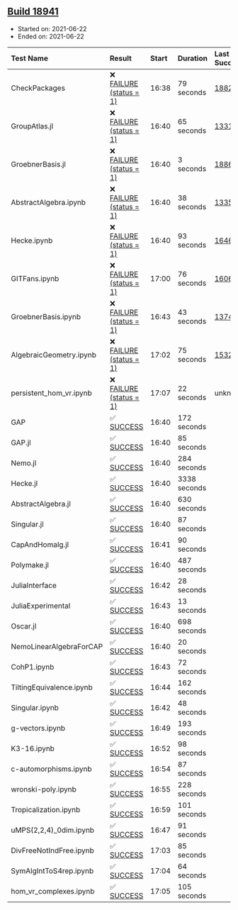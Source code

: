 ## [Build 18941](https://oscarci.mathematik.uni-kl.de/job/oscar/18941/)

* Started on: 2021-06-22
* Ended on: 2021-06-22

| Test Name    | Result | Start | Duration | Last Success | First Failure |
|:-------------|:-------|:------|:---------|:-------------|:--------------|
| CheckPackages | ❌ [FAILURE (status = 1)](https://oscarci.mathematik.uni-kl.de/job/oscar/18941/artifact/logs/build-18941/CheckPackages.log) | 16:38 | 79 seconds | [18822](https://oscarci.mathematik.uni-kl.de/job/oscar/18822/) | [18823](https://oscarci.mathematik.uni-kl.de/job/oscar/18823/) |
| GroupAtlas.jl | ❌ [FAILURE (status = 1)](https://oscarci.mathematik.uni-kl.de/job/oscar/18941/artifact/logs/build-18941/GroupAtlas.jl.log) | 16:40 | 65 seconds | [13311](https://oscarci.mathematik.uni-kl.de/job/oscar/13311/) | [13312](https://oscarci.mathematik.uni-kl.de/job/oscar/13312/) |
| GroebnerBasis.jl | ❌ [FAILURE (status = 1)](https://oscarci.mathematik.uni-kl.de/job/oscar/18941/artifact/logs/build-18941/GroebnerBasis.jl.log) | 16:40 | 3 seconds | [18864](https://oscarci.mathematik.uni-kl.de/job/oscar/18864/) | [18865](https://oscarci.mathematik.uni-kl.de/job/oscar/18865/) |
| AbstractAlgebra.ipynb | ❌ [FAILURE (status = 1)](https://oscarci.mathematik.uni-kl.de/job/oscar/18941/artifact/logs/build-18941/AbstractAlgebra.ipynb.log) | 16:40 | 38 seconds | [13355](https://oscarci.mathematik.uni-kl.de/job/oscar/13355/) | [13356](https://oscarci.mathematik.uni-kl.de/job/oscar/13356/) |
| Hecke.ipynb | ❌ [FAILURE (status = 1)](https://oscarci.mathematik.uni-kl.de/job/oscar/18941/artifact/logs/build-18941/Hecke.ipynb.log) | 16:40 | 93 seconds | [16463](https://oscarci.mathematik.uni-kl.de/job/oscar/16463/) | [16464](https://oscarci.mathematik.uni-kl.de/job/oscar/16464/) |
| GITFans.ipynb | ❌ [FAILURE (status = 1)](https://oscarci.mathematik.uni-kl.de/job/oscar/18941/artifact/logs/build-18941/GITFans.ipynb.log) | 17:00 | 76 seconds | [16068](https://oscarci.mathematik.uni-kl.de/job/oscar/16068/) | [16069](https://oscarci.mathematik.uni-kl.de/job/oscar/16069/) |
| GroebnerBasis.ipynb | ❌ [FAILURE (status = 1)](https://oscarci.mathematik.uni-kl.de/job/oscar/18941/artifact/logs/build-18941/GroebnerBasis.ipynb.log) | 16:43 | 43 seconds | [13748](https://oscarci.mathematik.uni-kl.de/job/oscar/13748/) | [13749](https://oscarci.mathematik.uni-kl.de/job/oscar/13749/) |
| AlgebraicGeometry.ipynb | ❌ [FAILURE (status = 1)](https://oscarci.mathematik.uni-kl.de/job/oscar/18941/artifact/logs/build-18941/AlgebraicGeometry.ipynb.log) | 17:02 | 75 seconds | [15322](https://oscarci.mathematik.uni-kl.de/job/oscar/15322/) | [15323](https://oscarci.mathematik.uni-kl.de/job/oscar/15323/) |
| persistent_hom_vr.ipynb | ❌ [FAILURE (status = 1)](https://oscarci.mathematik.uni-kl.de/job/oscar/18941/artifact/logs/build-18941/persistent_hom_vr.ipynb.log) | 17:07 | 22 seconds | unknown | unknown |
| GAP | ✅ [SUCCESS](https://oscarci.mathematik.uni-kl.de/job/oscar/18941/artifact/logs/build-18941/GAP.log) | 16:40 | 172 seconds |  |  |
| GAP.jl | ✅ [SUCCESS](https://oscarci.mathematik.uni-kl.de/job/oscar/18941/artifact/logs/build-18941/GAP.jl.log) | 16:40 | 85 seconds |  |  |
| Nemo.jl | ✅ [SUCCESS](https://oscarci.mathematik.uni-kl.de/job/oscar/18941/artifact/logs/build-18941/Nemo.jl.log) | 16:40 | 284 seconds |  |  |
| Hecke.jl | ✅ [SUCCESS](https://oscarci.mathematik.uni-kl.de/job/oscar/18941/artifact/logs/build-18941/Hecke.jl.log) | 16:40 | 3338 seconds |  |  |
| AbstractAlgebra.jl | ✅ [SUCCESS](https://oscarci.mathematik.uni-kl.de/job/oscar/18941/artifact/logs/build-18941/AbstractAlgebra.jl.log) | 16:40 | 630 seconds |  |  |
| Singular.jl | ✅ [SUCCESS](https://oscarci.mathematik.uni-kl.de/job/oscar/18941/artifact/logs/build-18941/Singular.jl.log) | 16:40 | 87 seconds |  |  |
| CapAndHomalg.jl | ✅ [SUCCESS](https://oscarci.mathematik.uni-kl.de/job/oscar/18941/artifact/logs/build-18941/CapAndHomalg.jl.log) | 16:41 | 90 seconds |  |  |
| Polymake.jl | ✅ [SUCCESS](https://oscarci.mathematik.uni-kl.de/job/oscar/18941/artifact/logs/build-18941/Polymake.jl.log) | 16:40 | 487 seconds |  |  |
| JuliaInterface | ✅ [SUCCESS](https://oscarci.mathematik.uni-kl.de/job/oscar/18941/artifact/logs/build-18941/JuliaInterface.log) | 16:42 | 28 seconds |  |  |
| JuliaExperimental | ✅ [SUCCESS](https://oscarci.mathematik.uni-kl.de/job/oscar/18941/artifact/logs/build-18941/JuliaExperimental.log) | 16:43 | 13 seconds |  |  |
| Oscar.jl | ✅ [SUCCESS](https://oscarci.mathematik.uni-kl.de/job/oscar/18941/artifact/logs/build-18941/Oscar.jl.log) | 16:40 | 698 seconds |  |  |
| NemoLinearAlgebraForCAP | ✅ [SUCCESS](https://oscarci.mathematik.uni-kl.de/job/oscar/18941/artifact/logs/build-18941/NemoLinearAlgebraForCAP.log) | 16:40 | 20 seconds |  |  |
| CohP1.ipynb | ✅ [SUCCESS](https://oscarci.mathematik.uni-kl.de/job/oscar/18941/artifact/logs/build-18941/CohP1.ipynb.log) | 16:43 | 72 seconds |  |  |
| TiltingEquivalence.ipynb | ✅ [SUCCESS](https://oscarci.mathematik.uni-kl.de/job/oscar/18941/artifact/logs/build-18941/TiltingEquivalence.ipynb.log) | 16:44 | 162 seconds |  |  |
| Singular.ipynb | ✅ [SUCCESS](https://oscarci.mathematik.uni-kl.de/job/oscar/18941/artifact/logs/build-18941/Singular.ipynb.log) | 16:42 | 48 seconds |  |  |
| g-vectors.ipynb | ✅ [SUCCESS](https://oscarci.mathematik.uni-kl.de/job/oscar/18941/artifact/logs/build-18941/g-vectors.ipynb.log) | 16:49 | 193 seconds |  |  |
| K3-16.ipynb | ✅ [SUCCESS](https://oscarci.mathematik.uni-kl.de/job/oscar/18941/artifact/logs/build-18941/K3-16.ipynb.log) | 16:52 | 98 seconds |  |  |
| c-automorphisms.ipynb | ✅ [SUCCESS](https://oscarci.mathematik.uni-kl.de/job/oscar/18941/artifact/logs/build-18941/c-automorphisms.ipynb.log) | 16:54 | 87 seconds |  |  |
| wronski-poly.ipynb | ✅ [SUCCESS](https://oscarci.mathematik.uni-kl.de/job/oscar/18941/artifact/logs/build-18941/wronski-poly.ipynb.log) | 16:55 | 228 seconds |  |  |
| Tropicalization.ipynb | ✅ [SUCCESS](https://oscarci.mathematik.uni-kl.de/job/oscar/18941/artifact/logs/build-18941/Tropicalization.ipynb.log) | 16:59 | 101 seconds |  |  |
| uMPS(2,2,4)_0dim.ipynb | ✅ [SUCCESS](https://oscarci.mathematik.uni-kl.de/job/oscar/18941/artifact/logs/build-18941/uMPS-2-2-4-_0dim.ipynb.log) | 16:47 | 91 seconds |  |  |
| DivFreeNotIndFree.ipynb | ✅ [SUCCESS](https://oscarci.mathematik.uni-kl.de/job/oscar/18941/artifact/logs/build-18941/DivFreeNotIndFree.ipynb.log) | 17:03 | 85 seconds |  |  |
| SymAlgIntToS4rep.ipynb | ✅ [SUCCESS](https://oscarci.mathematik.uni-kl.de/job/oscar/18941/artifact/logs/build-18941/SymAlgIntToS4rep.ipynb.log) | 17:04 | 64 seconds |  |  |
| hom_vr_complexes.ipynb | ✅ [SUCCESS](https://oscarci.mathematik.uni-kl.de/job/oscar/18941/artifact/logs/build-18941/hom_vr_complexes.ipynb.log) | 17:05 | 105 seconds |  |  |
